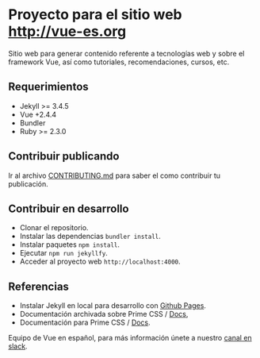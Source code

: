 # Proyecto para el sitio web http://vue-es.org

Sitio web para generar contenido referente a tecnologías web y sobre el framework Vue, así como tutoriales, recomendaciones, cursos, etc.

## Requerimientos

- Jekyll >= 3.4.5
- Vue +2.4.4
- Bundler
- Ruby >= 2.3.0

## Contribuir publicando

Ir al archivo [CONTRIBUTING.md](https://github.com/vues-team/website/blob/master/CONTRIBUTING.md) para saber el como contribuir tu publicación.

## Contribuir en desarrollo

- Clonar el repositorio.
- Instalar las dependencias `bundler install`.
- Instalar paquetes `npm install`.
- Ejecutar `npm run jekyllfy`.
- Acceder al proyecto web `http://localhost:4000`.

## Referencias
- Instalar Jekyll en local para desarrollo con [Github Pages](https://help.github.com/articles/setting-up-your-github-pages-site-locally-with-jekyll/).
- Documentación archivada sobre Prime CSS / [Docs](http://primercss.io/archive/),
- Documentación para Prime CSS / [Docs](http://primercss.io/).

Equipo de Vue en español, para más información únete a nuestro [canal en slack](https://slack.vue-es.org).